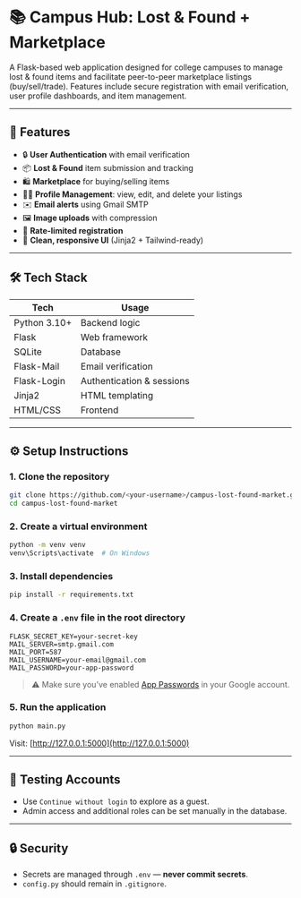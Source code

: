 # 📚 Campus Hub: Lost & Found + Marketplace

A Flask-based web application designed for college campuses to manage lost & found items and facilitate peer-to-peer marketplace listings (buy/sell/trade). Features include secure registration with email verification, user profile dashboards, and item management.

---

## 🚀 Features

- 🔒 **User Authentication** with email verification  
- 📦 **Lost & Found** item submission and tracking  
- 🛍️ **Marketplace** for buying/selling items  
- 🧑‍💻 **Profile Management**: view, edit, and delete your listings  
- ✉️ **Email alerts** using Gmail SMTP  
- 🖼️ **Image uploads** with compression  
- 🔐 **Rate-limited registration**  
- 🎨 **Clean, responsive UI** (Jinja2 + Tailwind-ready)  

---

## 🛠️ Tech Stack

| Tech         | Usage                        |
|--------------|------------------------------|
| Python 3.10+ | Backend logic                |
| Flask        | Web framework                |
| SQLite       | Database                     |
| Flask-Mail   | Email verification           |
| Flask-Login  | Authentication & sessions    |
| Jinja2       | HTML templating              |
| HTML/CSS     | Frontend                     |

---

## ⚙️ Setup Instructions

### 1. Clone the repository

```bash
git clone https://github.com/<your-username>/campus-lost-found-market.git
cd campus-lost-found-market
```

### 2. Create a virtual environment

```bash
python -m venv venv
venv\Scripts\activate  # On Windows
```

### 3. Install dependencies

```bash
pip install -r requirements.txt
```

### 4. Create a `.env` file in the root directory

```env
FLASK_SECRET_KEY=your-secret-key
MAIL_SERVER=smtp.gmail.com
MAIL_PORT=587
MAIL_USERNAME=your-email@gmail.com
MAIL_PASSWORD=your-app-password
```

> ⚠️ Make sure you’ve enabled [App Passwords](https://myaccount.google.com/apppasswords) in your Google account.

### 5. Run the application

```bash
python main.py
```

Visit: [http://127.0.0.1:5000](http://127.0.0.1:5000)

---

## 🧪 Testing Accounts

- Use `Continue without login` to explore as a guest.
- Admin access and additional roles can be set manually in the database.

---

## 🔒 Security 

- Secrets are managed through `.env` — **never commit secrets**.
- `config.py` should remain in `.gitignore`.

